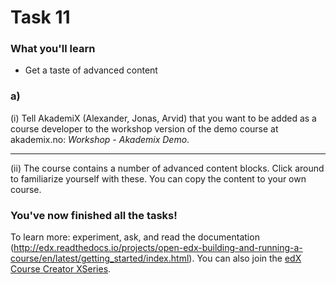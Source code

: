 # Task 11

### What you'll learn
* Get a taste of advanced content

### a)

(i) Tell AkademiX (Alexander, Jonas, Arvid) that you want to be added as a course developer to the workshop version of the demo course at akademix.no: *Workshop - Akademix Demo*.

----
(ii) The course contains a number of advanced content blocks. Click around to familiarize yourself with these. You can copy the content to your own course.

### You've now finished all the tasks!

To learn more: experiment, ask, and read the documentation (http://edx.readthedocs.io/projects/open-edx-building-and-running-a-course/en/latest/getting_started/index.html). You can also join the [edX Course Creator XSeries](https://www.edx.org/xseries/edx-course-creator).
